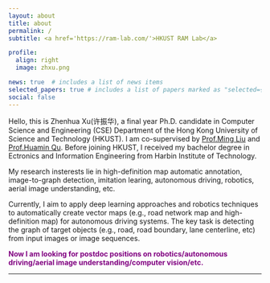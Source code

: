 ```yaml
---
layout: about
title: about
permalink: /
subtitle: <a href='https://ram-lab.com/'>HKUST RAM Lab</a>

profile:
  align: right
  image: zhxu.png

news: true  # includes a list of news items
selected_papers: true # includes a list of papers marked as "selected={true}"
social: false
---
```


Hello, this is Zhenhua Xu(许振华), a final year Ph.D. candidate in Computer Science and Engineering (CSE) Department of the Hong Kong University of Science and Technology (HKUST). I am co-supervised by [Prof.Ming Liu](https://facultyprofiles.ust.hk/profiles.php?profile=ming-liu-eelium) and [Prof.Huamin Qu](http://huamin.org/). Before joining HKUST, I received my bachelor degree in Ectronics and Information Engineering from Harbin Institute of Technology.

My research insterests lie in high-definition map automatic annotation, image-to-graph detection, imitation learing, autonomous driving, robotics, aerial image understanding, etc. 

Currently, I aim to apply deep learning approaches and robotics techniques to automatically create vector maps (e.g., road network map and high-definition map) for autonomous driving systems. The key task is detecting the graph of target objects (e.g., road, road boundary, lane centerline, etc) from input images or image sequences.


**<span style="color:purple"> Now I am looking for postdoc positions on robotics/autonomous driving/aerial image understanding/computer vision/etc. </span>**

<hr>